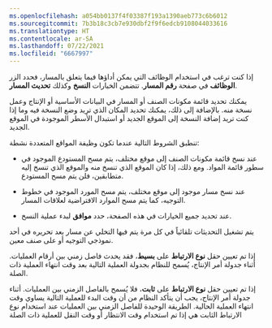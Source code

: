 ```yaml
---
ms.openlocfilehash: a054bb0137f4f03387f193a1390aeb773c6b6012
ms.sourcegitcommit: 7b3b18c3cb7e930dbf2f9f6edcb9108044033616
ms.translationtype: HT
ms.contentlocale: ar-SA
ms.lasthandoff: 07/22/2021
ms.locfileid: "6667997"
---
```

إذا كنت ترغب في استخدام الوظائف التي يمكن أداؤها فيما يتعلق بالمسار، فحدد الزر **الوظائف** في صفحة **رقم المسار**. تتضمن الخيارات **النسخ** وكذلك **تحديث المسار**.

يمكنك تحديد قائمة مكونات الصنف أو المسار في البيانات الأساسية أو الإنتاج وعمل نسخة منه. بالإضافة إلى ذلك، يمكنك تحديد المكان الذي تريد وضع النسخة فيه وما إذا كنت تريد إضافة النسخة إلى الموقع الجديد أو استبدال الأسطر الموجودة في الموقع الجديد.

تنطبق الشروط التالية عندما تكون وظيفة المواقع المتعددة نشطة:

-   عند نسخ قائمة مكونات الصنف إلى موقع مختلف، يتم مسح المستودع الموجود في سطور قائمة المواد. ومع ذلك، إذا كان الموقع الذي تنسخ منه والموقع الذي تنسخ إليه متطابقين، فلن يتم مسح المستودع.

-   عند نسخ مسار موجود إلى موقع مختلف، يتم مسح المورد الموجود في خطوط التوجيه، كما يتم مسح الموارد الافتراضية لعلاقات المسار.

-   عند تحديد جميع الخيارات في هذه الصفحة، حدد **موافق** لبدء عملية النسخ.

يتم تشغيل التحديثات تلقائياً في كل مرة يتم فيها التخلي عن مسار بعد تحريره في أحد نموذجي التوجيه أو على صنف معين.

إذا تم تعيين حقل **نوع الارتباط** على **بسيط**، فقد يحدث فاصل زمني بين أرقام العمليات. أثناء جدولة أمر الإنتاج، يُسمح للنظام بجدولة العملية التالية بعد وقت انتهاء العملية ذات الصلة. 

إذا تم تعيين حقل **نوع الارتباط** على **ثابت**، فلا يُسمح بالفاصل الزمني بين العمليات. أثناء جدولة أمر الإنتاج، يجب أن يتأكد النظام من أن وقت البدء للعملية التالية يساوي وقت انتهاء العملية الحالية. الطريقة الوحيدة للفاصل الزمني بين العمليات عند استخدام نوع الارتباط الثابت هي إذا تم استخدام وقت الانتظار أو وقت النقل للعملية ذات الصلة
